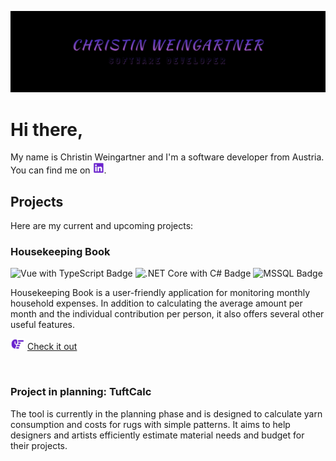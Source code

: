![Header](./assets/images/ReadMe/Logo_Portfolio.png)

# Hi there,

My name is Christin Weingartner and I'm a software developer from Austria. <br />
You can find me on [![LinkedIn][1.2]][1].

## Projects

Here are my current and upcoming projects:

### Housekeeping Book

![Vue with TypeScript Badge](https://img.shields.io/badge/Vue-%20TypeScript-6a23ce?style=flat&logo=vue.js&logoColor=4FC08D) ![.NET Core with C# Badge](https://img.shields.io/badge/.NET%20Core-C%23-6a23ce?style=flat&logo=.net&logoColor=white) ![MSSQL Badge](https://img.shields.io/badge/MSSQL-Microsoft%20SQL%20Server-6a23ce?style=flat&logo=microsoft-sql-server&logoColor=white) 

<p>
Housekeeping Book is a user-friendly application for monitoring monthly household expenses. In addition to calculating the average amount per month and the individual contribution per person, it also offers several other useful features.</p>

[![Check it out][2.2]][2] [Check it out][2] 

<br />

### Project in planning: TuftCalc

The tool is currently in the planning phase and is designed to calculate yarn consumption and costs for rugs with simple patterns. It aims to help designers and artists efficiently estimate material needs and budget for their projects.

<!-- links and images -->

[1]: www.linkedin.com/in/christin-weingartner-9a402a213 

[1.2]: https://github.com/CMietschnig/Portfolio/blob/44b7a0dbf6ffd1cde8c5554c8f0da12abbe2fb24/assets/images/ReadMe/linkedIn-18.png

[2]: https://github.com/ChristinWeingartner/Housekeeping-Book

[2.2]: https://github.com/CMietschnig/Portfolio/blob/a0a5f950eb32699624f928b240c88ba319f0a6fc/assets/images/ReadMe/point-right-18.png